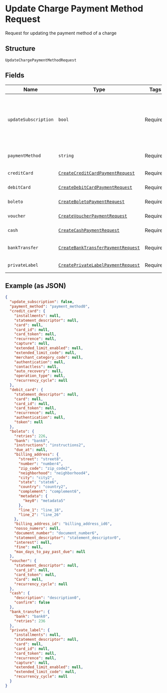 
# Update Charge Payment Method Request

Request for updating the payment method of a charge

## Structure

`UpdateChargePaymentMethodRequest`

## Fields

| Name | Type | Tags | Description | Getter | Setter |
|  --- | --- | --- | --- | --- | --- |
| `updateSubscription` | `bool` | Required | Indicates if the payment method from the subscription must also be updated | getUpdateSubscription(): bool | setUpdateSubscription(bool updateSubscription): void |
| `paymentMethod` | `string` | Required | The new payment method | getPaymentMethod(): string | setPaymentMethod(string paymentMethod): void |
| `creditCard` | [`CreateCreditCardPaymentRequest`](../../doc/models/create-credit-card-payment-request.md) | Required | Credit card data | getCreditCard(): CreateCreditCardPaymentRequest | setCreditCard(CreateCreditCardPaymentRequest creditCard): void |
| `debitCard` | [`CreateDebitCardPaymentRequest`](../../doc/models/create-debit-card-payment-request.md) | Required | Debit card data | getDebitCard(): CreateDebitCardPaymentRequest | setDebitCard(CreateDebitCardPaymentRequest debitCard): void |
| `boleto` | [`CreateBoletoPaymentRequest`](../../doc/models/create-boleto-payment-request.md) | Required | Boleto data | getBoleto(): CreateBoletoPaymentRequest | setBoleto(CreateBoletoPaymentRequest boleto): void |
| `voucher` | [`CreateVoucherPaymentRequest`](../../doc/models/create-voucher-payment-request.md) | Required | Voucher data | getVoucher(): CreateVoucherPaymentRequest | setVoucher(CreateVoucherPaymentRequest voucher): void |
| `cash` | [`CreateCashPaymentRequest`](../../doc/models/create-cash-payment-request.md) | Required | Cash data | getCash(): CreateCashPaymentRequest | setCash(CreateCashPaymentRequest cash): void |
| `bankTransfer` | [`CreateBankTransferPaymentRequest`](../../doc/models/create-bank-transfer-payment-request.md) | Required | Bank Transfer data | getBankTransfer(): CreateBankTransferPaymentRequest | setBankTransfer(CreateBankTransferPaymentRequest bankTransfer): void |
| `privateLabel` | [`CreatePrivateLabelPaymentRequest`](../../doc/models/create-private-label-payment-request.md) | Required | - | getPrivateLabel(): CreatePrivateLabelPaymentRequest | setPrivateLabel(CreatePrivateLabelPaymentRequest privateLabel): void |

## Example (as JSON)

```json
{
  "update_subscription": false,
  "payment_method": "payment_method0",
  "credit_card": {
    "installments": null,
    "statement_descriptor": null,
    "card": null,
    "card_id": null,
    "card_token": null,
    "recurrence": null,
    "capture": null,
    "extended_limit_enabled": null,
    "extended_limit_code": null,
    "merchant_category_code": null,
    "authentication": null,
    "contactless": null,
    "auto_recovery": null,
    "operation_type": null,
    "recurrency_cycle": null
  },
  "debit_card": {
    "statement_descriptor": null,
    "card": null,
    "card_id": null,
    "card_token": null,
    "recurrence": null,
    "authentication": null,
    "token": null
  },
  "boleto": {
    "retries": 226,
    "bank": "bank8",
    "instructions": "instructions2",
    "due_at": null,
    "billing_address": {
      "street": "street8",
      "number": "number4",
      "zip_code": "zip_code2",
      "neighborhood": "neighborhood4",
      "city": "city2",
      "state": "state6",
      "country": "country2",
      "complement": "complement6",
      "metadata": {
        "key0": "metadata5"
      },
      "line_1": "line_18",
      "line_2": "line_26"
    },
    "billing_address_id": "billing_address_id6",
    "nosso_numero": null,
    "document_number": "document_number6",
    "statement_descriptor": "statement_descriptor0",
    "interest": null,
    "fine": null,
    "max_days_to_pay_past_due": null
  },
  "voucher": {
    "statement_descriptor": null,
    "card_id": null,
    "card_token": null,
    "Card": null,
    "recurrency_cycle": null
  },
  "cash": {
    "description": "description0",
    "confirm": false
  },
  "bank_transfer": {
    "bank": "bank0",
    "retries": 236
  },
  "private_label": {
    "installments": null,
    "statement_descriptor": null,
    "card": null,
    "card_id": null,
    "card_token": null,
    "recurrence": null,
    "capture": null,
    "extended_limit_enabled": null,
    "extended_limit_code": null,
    "recurrency_cycle": null
  }
}
```

